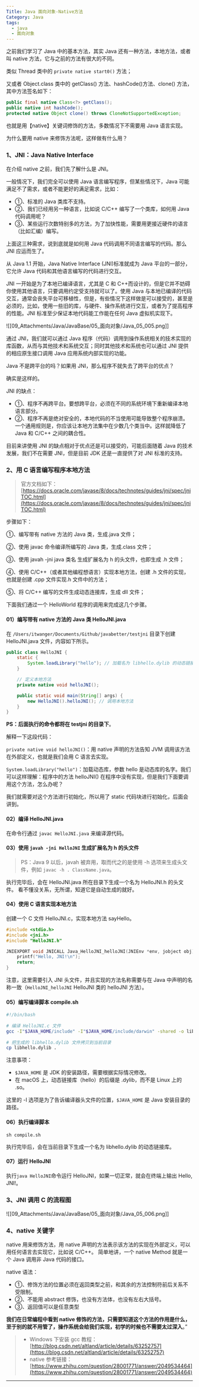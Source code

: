 ```yaml
---
Title: Java 面向对象-Native方法
Category: Java
tags:
  - java
  - 面向对象
---
```

之前我们学习了 Java 中的基本方法，其实 Java 还有一种方法，本地方法，或者叫 native 方法，它与之前的方法有很大的不同。  
  
类似 Thread 类中的 `private native start0()` 方法；  
  
又或者 Object.class 类中的 getClass() 方法、hashCode()方法、clone() 方法，其中方法签名如下：  
  
```java  
public final native Class<?> getClass();  
public native int hashCode();  
protected native Object clone() throws CloneNotSupportedException;  
```  
  
也就是用【native】关键词修饰的方法，多数情况下不需要用 Java 语言实现。  
  
为什么要用 native 来修饰方法呢，这样做有什么用？  
  
### **1、JNI：Java Native Interface**  
  
在介绍 native 之前，我们先了解什么是 JNI。  
  
一般情况下，我们完全可以使用 Java 语言编写程序，但某些情况下，Java 可能满足不了需求，或者不能更好的满足需求，比如：  
  
- ①、标准的 Java 类库不支持。  
- ②、我们已经用另一种语言，比如说 C/C++ 编写了一个类库，如何用 Java 代码调用呢？  
- ③、某些运行次数特别多的方法，为了加快性能，需要用更接近硬件的语言（比如汇编）编写。  
  
上面这三种需求，说到底就是如何用 Java 代码调用不同语言编写的代码。那么 JNI 应运而生了。  
  
从 Java 1.1 开始，Java Native Interface (JNI)标准就成为 Java 平台的一部分，它允许 Java 代码和其他语言编写的代码进行交互。  
  
JNI 一开始是为了本地已编译语言，尤其是 C 和 C++而设计的，但是它并不妨碍你使用其他语言，只要调用约定受支持就可以了。使用 Java 与本地已编译的代码交互，通常会丧失平台可移植性，但是，有些情况下这样做是可以接受的，甚至是必须的，比如，使用一些旧的库，与硬件、操作系统进行交互，或者为了提高程序的性能。JNI 标准至少保证本地代码能工作能在任何 Java 虚拟机实现下。  
  
![[09_Attachments/Java/JavaBase/05_面向对象/Java_05_005.png]]  
  
通过 JNI，我们就可以通过 Java 程序（代码）调用到操作系统相关的技术实现的库函数，从而与其他技术和系统交互；同时其他技术和系统也可以通过 JNI 提供的相应原生接口调用 Java 应用系统内部实现的功能。  
  
Java 不是跨平台的吗？如果用 JNI，那么程序不就失去了跨平台的优点？  
  
确实是这样的。  
  
JNI 的缺点：  
  
- ①、程序不再跨平台。要想跨平台，必须在不同的系统环境下重新编译本地语言部分。  
- ②、程序不再是绝对安全的，本地代码的不当使用可能导致整个程序崩溃。一个通用规则是，你应该让本地方法集中在少数几个类当中。这样就降低了 Java 和 C/C++ 之间的耦合性。  
  
目前来讲使用 JNI 的缺点相对于优点还是可以接受的，可能后面随着 Java 的技术发展，我们不在需要 JNI，但是目前 JDK 还是一直提供了对 JNI 标准的支持。  
  
### **2、用 C 语言编写程序本地方法**  
  
>官方文档如下：[https://docs.oracle.com/javase/8/docs/technotes/guides/jni/spec/jniTOC.html](https://docs.oracle.com/javase/8/docs/technotes/guides/jni/spec/jniTOC.html)  
  
步骤如下： 　　   
  
①、编写带有 native 方法的 Java 类，生成.java 文件；  
  
②、使用 javac 命令编译所编写的 Java 类，生成.class 文件；  
  
③、使用 javah -jni java 类名 生成扩展名为 h 的头文件，也即生成 .h 文件；  
  
④、使用 C/C++（或者其他编程想语言）实现本地方法，创建 .h 文件的实现，也就是创建 .cpp 文件实现.h 文件中的方法；  
  
⑤、将 C/C++ 编写的文件生成动态连接库，生成 dll 文件；  
  
下面我们通过一个 HelloWorld 程序的调用来完成这几个步骤。  
  
#### 01）编写带有 native 方法的 Java 类 HelloJNI.java  
在 `/Users/itwanger/Documents/Github/javabetter/testjni` 目录下创建 HelloJNI.java 文件，内容如下所示。  
  
```java  
public class HelloJNI {
    static {
        System.loadLibrary("hello"); // 加载名为 libhello.dylib 的动态链接库
    }

    // 定义本地方法
    private native void helloJNI();

    public static void main(String[] args) {
        new HelloJNI().helloJNI(); // 调用本地方法
    }
} 
```  
  
**PS：后面执行的命令都将在 testjni 的目录下**。  
  
解释一下这段代码：  
  
`private native void helloJNI()`：用 native 声明的方法告知 JVM 调用该方法在外部定义，也就是我们会用 C 语言去实现。  
  
`System.loadLibrary("hello")`：加载动态库，参数 hello 是动态库的名字。我们可以这样理解：程序中的方法 helloJNI() 在程序中没有实现，但是我们下面要调用这个方法，怎么办呢？  
  
我们就需要对这个方法进行初始化，所以用了 static 代码块进行初始化，后面会讲到。  
  
#### 02）编译 HelloJNI.java  
在命令行通过 `javac HelloJNI.java` 来编译源代码。  
    
  
#### 03）使用 `javah -jni HelloJNI` 生成扩展名为 h 的头文件  
    
  
>PS：Java 9 以后，javah 被弃用，取而代之的是使用 -h 选项来生成头文件，例如 `javac -h . ClassName.java`。  
  
执行完毕后，会在 HelloJNI.java 所在目录下生成一个名为 HelloJNI.h 的头文件。
看不懂没关系，无所谓，知道它是自动生成的就好。  
  
#### 04）使用 C 语言实现本地方法  
  
创建一个 C 文件 HelloJNI.c，实现本地方法 sayHello。  
  
```c  
#include <stdio.h>
#include <jni.h>
#include "HelloJNI.h"

JNIEXPORT void JNICALL Java_HelloJNI_helloJNI(JNIEnv *env, jobject obj) {
    printf("Hello, JNI!\n");
    return;
}
```  
  
注意，这里需要引入 JNI 头文件，并且实现的方法名称需要与在 Java 中声明的名称一致（`HelloJNI_helloJNI` HelloJNI 类的 helloJNI 方法）。  
  
#### 05）编写编译脚本 compile.sh  
```sh  
#!/bin/bash  
  
# 编译 HelloJNI.c 文件  
gcc -I"$JAVA_HOME/include" -I"$JAVA_HOME/include/darwin" -shared -o libhello.dylib HelloJNI.c  
  
# 把生成的 libhello.dylib 文件拷贝到当前目录  
cp libhello.dylib .  
```  
  
注意事项：  
  
- `$JAVA_HOME` 是 JDK 的安装路径，需要根据实际情况修改。  
- 在 macOS 上，动态链接库（hello）的后缀是 .dylib，而不是 Linux 上的 .so。  
  
  
这里的 -I 选项是为了告诉编译器头文件的位置，`$JAVA_HOME` 是 Java 安装目录的路径。  
  
  
#### 06）执行编译脚本  
  
```  
sh compile.sh  
```  
  
执行完毕后，会在当前目录下生成一个名为 libhello.dylib 的动态链接库。    
  
#### 07）运行 HelloJNI  
执行`java HelloJNI`命令运行 HelloJNI，如果一切正常，就会在终端上输出 Hello, JNI!。    
  
### **3、JNI 调用 C 的流程图**  
  
![[09_Attachments/Java/JavaBase/05_面向对象/Java_05_006.png]]  
  
  
### **4、native 关键字**  
  
native 用来修饰方法，用 native 声明的方法表示该方法的实现在外部定义，可以用任何语言去实现它，比如说 C/C++。 简单地讲，一个 native Method 就是一个 Java 调用非 Java 代码的接口。  
  
native 语法：  
  
- ①、修饰方法的位置必须在返回类型之前，和其余的方法控制符前后关系不受限制。  
- ②、不能用 abstract 修饰，也没有方法体，也没有左右大括号。  
- ③、返回值可以是任意类型  
  
**我们在日常编程中看到 native 修饰的方法，只需要知道这个方法的作用是什么，至于别的就不用管了，操作系统会给我们实现，初学的时候也不需要太过深入**。”  
  
>- Windows 下安装 gcc 教程：[http://blog.csdn.net/altland/article/details/63252757](https://blog.csdn.net/altland/article/details/63252757)  
>- native 参考链接：[https://www.zhihu.com/question/28001771/answer/2049534464](https://www.zhihu.com/question/28001771/answer/2049534464)  
  
---